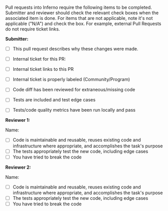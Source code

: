 Pull requests into Inferno require the following items to be completed. Submitter and reviewer 
should check the relevant check boxes when the associated item is done. For items that are not 
applicable, note it's not applicable ("N/A") and check the box. For example, external Pull 
Requests do not require ticket links.

**Submitter:**
- [ ] This pull request describes why these changes were made.
- [ ] Internal ticket for this PR:
- [ ] Internal ticket links to this PR
- [ ] Internal ticket is properly labeled (Community/Program)
- [ ] Code diff has been reviewed for extraneous/missing code
- [ ] Tests are included and test edge cases
- [ ] Tests/code quality metrics have been run locally and pass


**Reviewer 1:**

Name:
- [ ] Code is maintainable and reusable, reuses existing code and infrastructure where appropriate, and accomplishes the task's purpose
- [ ] The tests appropriately test the new code, including edge cases
- [ ] You have tried to break the code

**Reviewer 2:**

Name:
- [ ] Code is maintainable and reusable, reuses existing code and infrastructure where appropriate, and accomplishes the task's purpose
- [ ] The tests appropriately test the new code, including edge cases
- [ ] You have tried to break the code
